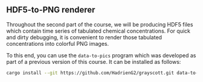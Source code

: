<!-- Common subset of unix.md and windows.md -->

## HDF5-to-PNG renderer

Throughout the second part of the course, we will be producing HDF5 files which
contain time series of tabulated chemical concentrations. For quick and dirty
debugging, it is convenient to render those tabulated concentrations into
colorful PNG images.

To this end, you can use the `data-to-pics` program which was developed as part
of a previous version of this course. It can be installed as follows:

```bash
cargo install --git https://github.com/HadrienG2/grayscott.git data-to-pics
```
